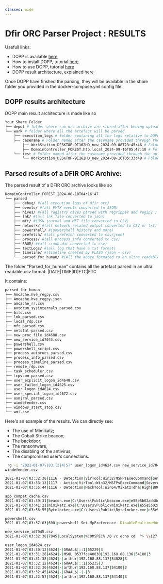 ```yaml
---
classes: wide
---
```


# Dfir ORC Parser Project : RESULTS

Usefull links:
* DOPP is available [here](https://github.com/youhgo/DOPP)
* How to install DOPP, tutorial [here](https://youhgo.github.io/DOPP-how-to-install-EN/)
* How to use DOPP, tutorial [here](https://youhgo.github.io/DOPP-how-to-use-EN/)
* DOPP result architecture, explained [here](https://youhgo.github.io/DOPP-Results/)

Once DOPP have finshed the parsing, they will be available in the share folder you provided in the docker-compose.yml config file.


## DOPP results architecture

DOPP main result architecture is made like so

```bash
Your_Share_Folder
├── depot # folder where raw orc archive are stored after beeing uploaded by an analyst through the api
└── work # folder where all the artefact will be parsed
    ├── execution_logs # folder contaning all the logs relative to DOPP
    ├── casename # Folder named after the casename provided through the api, all results related to this casename will be stored here
        ├── WorkStation_DESKTOP-9I162HO_new_2024-09-08T23:45:46 # Folder containing all result provided by DOPP when parsing archive provided trough the api
        ├── DomainController_FOREST.htb.local_2024-09-16T05:47:18 # Folder containing all result provided by DOPP when parsing archive provided trough the api
    └── test # Folder named after the casename provided through the api (here casenmae = test), all results related to this casename will be stored here
        └── WorkStation_DESKTOP-9I162HO_new_2024-09-16T05:33:48 # Folder containing all result provided by DOPP when parsing archive provided trough the api
```

## Parsed results of a DFIR ORC Archive:

The parsed result of a DFIR ORC archive looks like so

```bash
DomainController_FOREST_2024-08-18T04:16:47
└── parsed
    ├── debug/ #(all execution logs of dfir orc)
    ├── events/ #(all EVTX events converted to JSON)
    ├── hives/ #(all registry hives parsed with regripper and regipy )
    ├── lnk/ #(all lnk file converted to json)
    ├── mft/ #(USN journal and MFT file converted to CSV)
    ├── network/ #(all network related output converted to CSV or txt)
    ├── powershell/ #(powershell history and more)
    ├── prefetch/ #(all prefetch converted to csv/json)
    ├── process/ #(all process info converted to csv)
    ├── SRUM/ #(all srudb.dat converted to csv)
    ├── textLogs/ #(all log that have a txt format)
    ├── timeline/ #(timeline created by PLASO (json + csv)
    └── parsed_for_human/ #(All the above formated to an ultra readable format)
```

The folder "Parsed_for_human" contains all the artefact parsed in an ultra readable csv format: |DATE|TIME|ID|ETC|ETC

It contains:
```bash
parsed_for_human
├── Amcache.hve_regpy.csv 
├── Amcache.hve_regpy.json
├── amcache_rr.csv 
├── autorun_sysinternals_parsed.csv 
├── bits.csv 
├── lnk_parsed.csv 
├── local_rdp.csv  
├── mft_parsed.csv
├── netstat-parsed.csv 
├── new_proc_file_id4688.csv 
├── new_service_id7045.csv
├── powershell.csv
├── powershell_script.csv
├── process_autoruns_parsed.csv
├── process_info_parsed.csv
├── process_timeline_parsed.csv
├── remote_rdp.csv
├── task_scheduler.csv
├── tcpvcon-parsed.csv
├── user_explicit_logon_id4648.csv
├── user_failed_logon_id4625.csv
├── user_logon_id4624.csv
├── user_special_logon_id4672.csv
├── usnjrnl_parsed.csv
├── windefender.csv
├── windows_start_stop.csv
└── wmi.csv
```


Here's an example of the results. We can directly see:

* The use of Mimikatz;
* The Cobalt Strike beacon;
* The backdoor;
* The ransomware;
* The disabling of the antivirus;
* The compromised user's connections.


```bash
 rg -i "2021-01-07\|03.(3|4|5)" user_logon_id4624.csv new_service_id7045.csv Amcache.hve_regpy.csv powershell.csv windefender.csv 
windefender.csv

2021-01-07|03:32:30|1116 - Detection|VirTool:Win32/MSFPsExecCommand|Severe|NT AUTHORITY\SYSTEM|Unknown|CmdLine:_C:\Windows\System32\cmd.exe /Q /c echo cd ^> \\127.0.0.1\C$\__output 2^>^&1 > C:\Windows\TEMP\execute.bat & C:\Windows\system32\cmd.exe /Q /c C:\Windows\TEMP\execute.bat & del C:\Windows\TEMP\execute.bat|Not Applicable
2021-01-07|03:33:13|1117 - Action|VirTool:Win32/MSFPsExecCommand|Severe|NT AUTHORITY\SYSTEM|Unknown|Remove
2021-01-07|03:35:44|1116 - Detection|HackTool:Win64/Mikatz!dha|High|BROCELIANDE\arthur|C:\Users\Public\beacon.exe|file:_C:\Users\Public\mimikatz.exe|Not Applicable

app_compat_cache.csv
2021-01-07|03:39:31|beacon.exe|C:\Users\Public\beacon.exe|e55e5b02ad40e9846a3cd83b00eec225fb98781c6f58a19697bf66a586f77672
2021-01-07|03:41:21|mimikatz.exe|C:\Users\Public\mimikatz.exe|e55e5b02ad40e9846a3cd83b00eec225fb98781c6f58a19697bf66a586f77672
2021-01-07|03:56:55|Bytelocker.exe|C:\Users\Public\Bytelocker.exe|e55e5b02ad40e9846a3cd83b00eec225fb98781c6f58a19697bf66a586f77672

powershell.csv
2021-01-07|03:37:03|600|powershell Set-MpPreference -DisableRealtimeMonitoring $true; Get-MpComputerStatus

new_service_id7045.csv
2021-01-07|03:32:30|7045|LocalSystem|%COMSPEC% /Q /c echo cd  ^> \\127.0.0.1\C$\__output 2^>^&1 > %TEMP%\execute.bat & %COMSPEC% /Q /c %TEMP%\execute.bat & del %TEMP%\execute.bat|BTOBTO

user_logon_id4624.csv
2021-01-07|03:30:12|4624|-|GRAAL$|::1|65229|3
2021-01-07|03:31:26|4624|-|MSOL_0537fce40030|192.168.88.136|54180|3
2021-01-07|03:31:38|4624|-|arthur|192.168.88.137|54028|3
2021-01-07|03:32:12|4624|-|GRAAL$|::1|65235|3
2021-01-07|03:32:30|4624|-|arthur|192.168.88.137|54100|3
2021-01-07|03:32:45|4624|-|GRAAL$|-|-|3
2021-01-07|03:32:57|4624|-|arthur|192.168.88.137|54140|3
```







